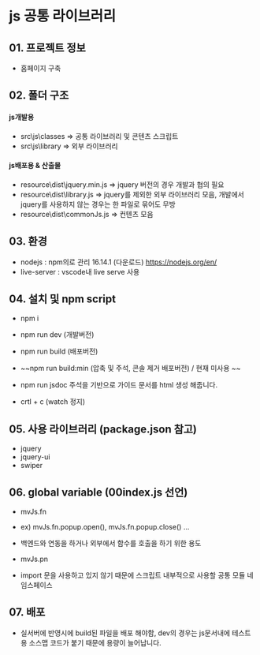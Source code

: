 # js 공통 라이브러리

## 01. 프로젝트 정보

- 홈페이지 구축
  <br>

## 02. 폴더 구조

#### js개발용

- src\js\classes => 공통 라이브러리 및 콘텐츠 스크립트
- src\js\library => 외부 라이브러리

#### js배포용 & 산출물

- resource\dist\jquery.min.js => jquery 버전의 경우 개발과 협의 필요
- resource\dist\library.js => jquery를 제외한 외부 라이브러리 모음, 개발에서 jquery를 사용하지 않는 경우는 한 파일로 묶어도 무방
- resource\dist\commonJs.js => 컨텐츠 모음

## 03. 환경

- nodejs : npm의로 관리 16.14.1 (다운로드) https://nodejs.org/en/
- live-server : vscode내 live serve 사용

## 04. 설치 및 npm script

- npm i
- npm run dev (개발버전)
- npm run build (배포버전)
- ~~npm run build:min (압축 및 주석, 콘솔 제거 배포버전) / 현재 미사용 ~~
- npm run jsdoc 주석을 기반으로 가이드 문서를 html 생성 해줍니다.

- crtl + c (watch 정지)

## 05. 사용 라이브러리 (package.json 참고)

- jquery
- jquery-ui
- swiper

## 06. global variable (00index.js 선언)

- mvJs.fn
- ex) mvJs.fn.popup.open(), mvJs.fn.popup.close() ...
- 백엔드와 연동을 하거나 외부에서 함수를 호출을 하기 위한 용도

- mvJs.pn
- import 문을 사용하고 있지 않기 때문에 스크립트 내부적으로 사용할 공통 모듈 네임스페이스

## 07. 배포

- 실서버에 반영시에 build된 파일을 배포 해야함, dev의 경우는 js문서내에 테스트용 소스맵 코드가 붙기 때문에 용량이 늘어납니다.

<br><br>
